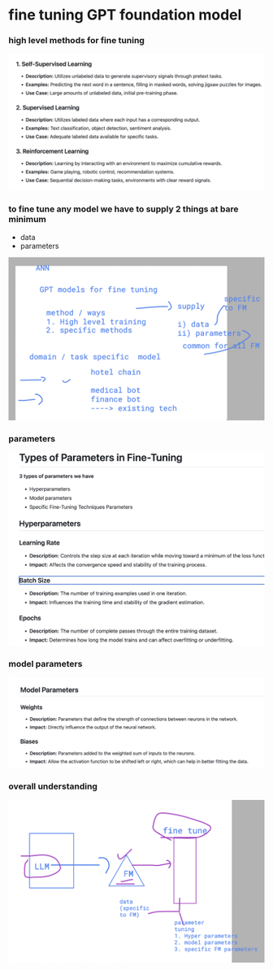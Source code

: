 # fine tuning GPT foundation model 

### high level methods for fine tuning 

<img src="m1.png">

###  to fine tune any model we have to supply 2 things at bare minimum 

- data
- parameters

<img src="data1.png">

### parameters 

<img src="para1.png">


### model parameters

<img src="model1.png">

### overall understanding 

<img src="ud.png">



